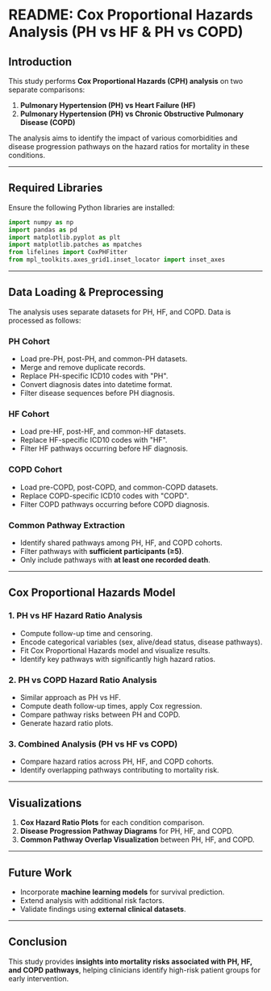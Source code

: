 # README: Cox Proportional Hazards Analysis (PH vs HF & PH vs COPD)

## Introduction
This study performs **Cox Proportional Hazards (CPH) analysis** on two separate comparisons:
1. **Pulmonary Hypertension (PH) vs Heart Failure (HF)**
2. **Pulmonary Hypertension (PH) vs Chronic Obstructive Pulmonary Disease (COPD)**

The analysis aims to identify the impact of various comorbidities and disease progression pathways on the hazard ratios for mortality in these conditions.

---

## Required Libraries
Ensure the following Python libraries are installed:

```python
import numpy as np
import pandas as pd
import matplotlib.pyplot as plt
import matplotlib.patches as mpatches
from lifelines import CoxPHFitter
from mpl_toolkits.axes_grid1.inset_locator import inset_axes
```

---

## Data Loading & Preprocessing
The analysis uses separate datasets for PH, HF, and COPD. Data is processed as follows:

### **PH Cohort**
- Load pre-PH, post-PH, and common-PH datasets.
- Merge and remove duplicate records.
- Replace PH-specific ICD10 codes with "PH".
- Convert diagnosis dates into datetime format.
- Filter disease sequences before PH diagnosis.

### **HF Cohort**
- Load pre-HF, post-HF, and common-HF datasets.
- Replace HF-specific ICD10 codes with "HF".
- Filter HF pathways occurring before HF diagnosis.

### **COPD Cohort**
- Load pre-COPD, post-COPD, and common-COPD datasets.
- Replace COPD-specific ICD10 codes with "COPD".
- Filter COPD pathways occurring before COPD diagnosis.

### **Common Pathway Extraction**
- Identify shared pathways among PH, HF, and COPD cohorts.
- Filter pathways with **sufficient participants (≥5)**.
- Only include pathways with **at least one recorded death**.

---

## **Cox Proportional Hazards Model**

### **1. PH vs HF Hazard Ratio Analysis**
- Compute follow-up time and censoring.
- Encode categorical variables (sex, alive/dead status, disease pathways).
- Fit Cox Proportional Hazards model and visualize results.
- Identify key pathways with significantly high hazard ratios.

### **2. PH vs COPD Hazard Ratio Analysis**
- Similar approach as PH vs HF.
- Compute death follow-up times, apply Cox regression.
- Compare pathway risks between PH and COPD.
- Generate hazard ratio plots.

### **3. Combined Analysis (PH vs HF vs COPD)**
- Compare hazard ratios across PH, HF, and COPD cohorts.
- Identify overlapping pathways contributing to mortality risk.

---
## **Visualizations**
1. **Cox Hazard Ratio Plots** for each condition comparison.
2. **Disease Progression Pathway Diagrams** for PH, HF, and COPD.
3. **Common Pathway Overlap Visualization** between PH, HF, and COPD.

---

## **Future Work**
- Incorporate **machine learning models** for survival prediction.
- Extend analysis with additional risk factors.
- Validate findings using **external clinical datasets**.

---

## **Conclusion**
This study provides **insights into mortality risks associated with PH, HF, and COPD pathways**, helping clinicians identify high-risk patient groups for early intervention.

